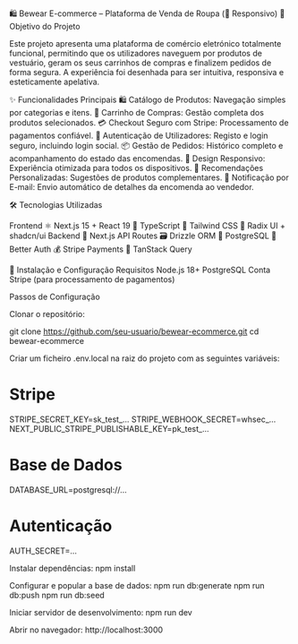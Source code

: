 🛍️ Bewear E-commerce – Plataforma de Venda de Roupa (📱 Responsivo)
📌 Objetivo do Projeto

Este projeto apresenta uma plataforma de comércio eletrónico totalmente funcional, permitindo que os utilizadores naveguem por produtos de vestuário, geram os seus carrinhos de compras e finalizem pedidos de forma segura. A experiência foi desenhada para ser intuitiva, responsiva e esteticamente apelativa.

✨ Funcionalidades Principais
🛍️ Catálogo de Produtos: Navegação simples por categorias e itens.
🛒 Carrinho de Compras: Gestão completa dos produtos selecionados.
💳 Checkout Seguro com Stripe: Processamento de pagamentos confiável.
🔐 Autenticação de Utilizadores: Registo e login seguro, incluindo login social.
📦 Gestão de Pedidos: Histórico completo e acompanhamento do estado das encomendas.
📱 Design Responsivo: Experiência otimizada para todos os dispositivos.
🔎 Recomendações Personalizadas: Sugestões de produtos complementares.
📧 Notificação por E-mail: Envio automático de detalhes da encomenda ao vendedor.


🛠️ Tecnologias Utilizadas

Frontend
⚛️ Next.js 15 + React 19
🔷 TypeScript
🎨 Tailwind CSS
🧩 Radix UI + shadcn/ui
Backend
🔄 Next.js API Routes
🗃️ Drizzle ORM
🐘 PostgreSQL
🔐 Better Auth
💰 Stripe Payments
🔄 TanStack Query

🚀 Instalação e Configuração
Requisitos
Node.js 18+
PostgreSQL
Conta Stripe (para processamento de pagamentos)

Passos de Configuração

Clonar o repositório:

git clone https://github.com/seu-usuario/bewear-ecommerce.git
cd bewear-ecommerce


Criar um ficheiro .env.local na raiz do projeto com as seguintes variáveis:

# Stripe
STRIPE_SECRET_KEY=sk_test_...
STRIPE_WEBHOOK_SECRET=whsec_...
NEXT_PUBLIC_STRIPE_PUBLISHABLE_KEY=pk_test_...

# Base de Dados
DATABASE_URL=postgresql://...

# Autenticação
AUTH_SECRET=...

Instalar dependências:
npm install

Configurar e popular a base de dados:
npm run db:generate
npm run db:push
npm run db:seed


Iniciar servidor de desenvolvimento:
npm run dev

Abrir no navegador: http://localhost:3000
